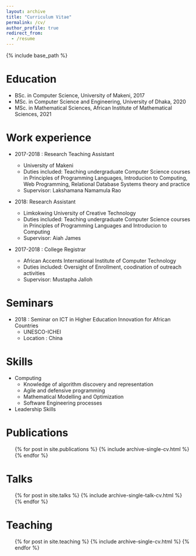 ```yaml
---
layout: archive
title: "Curriculum Vitae"
permalink: /cv/
author_profile: true
redirect_from:
  - /resume
---
```


{% include base_path %}

Education
======
* BSc. in Computer Science, University of Makeni, 2017
* MSc. in Computer Science and Engineering, University of Dhaka, 2020
* MSc. in Mathematical Sciences, African Institute of Mathematical Sciences, 2021

Work experience
======
* 2017-2018 : Research Teaching Assistant
  * University of Makeni
  * Duties included: Teaching undergraduate Computer Science courses in Principles of Programming Languages, Introducion to Computing, Web Programming, Relational Database Systems theory and practice
  * Supervisor: Lakshamana Namamula Rao

* 2018: Research Assistant
  *  Limkokwing University of Creative Technology
  * Duties included: Teaching undergraduate Computer Science courses in Principles of Programming Languages and Introducion to Computing
  * Supervisor: Aiah James

* 2017-2018 : College Registrar
  * African Accents International Institute of Computer Technology
  * Duties included: Oversight of Enrollment, coodination of outreach activities
  * Supervisor: Mustapha Jalloh

Seminars
======
* 2018 : Seminar on ICT in Higher Education Innovation for African Countries
  * UNESCO-ICHEI
  * Location : China

Skills
======
* Computing
  * Knowledge of algorithm discovery and representation
  * Agile and defensive programming
  * Mathematical Modelling and Optimization
  * Software Engineering processes
* Leadership Skills

Publications
======
  <ul>{% for post in site.publications %}
    {% include archive-single-cv.html %}
  {% endfor %}</ul>

Talks
======
  <ul>{% for post in site.talks %}
    {% include archive-single-talk-cv.html %}
  {% endfor %}</ul>

Teaching
======
  <ul>{% for post in site.teaching %}
    {% include archive-single-cv.html %}
  {% endfor %}</ul>
